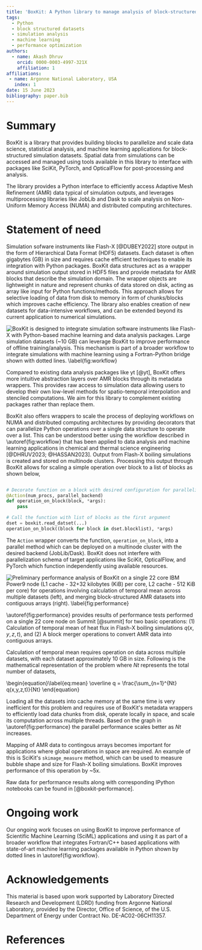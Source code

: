 ```yaml
---
title: 'BoxKit: A Python library to manage analysis of block-structured simulation datasets'
tags:
  - Python
  - block structured datasets
  - simulation analysis
  - machine learning
  - performance optimization
authors:
  - name: Akash Dhruv
    orcid: 0000-0003-4997-321X
    affiliation: 1
affiliations:
 - name: Argonne National Laboratory, USA
   index: 1
date: 15 June 2023
bibliography: paper.bib
---
```


# Summary

BoxKit is a library that provides building blocks to parallelize and 
scale data science, statistical analysis, and machine learning
applications for block-structured simulation datasets. Spatial data
from simulations can be accessed and managed using tools available 
in this library to interface with packages like SciKit, PyTorch, and 
OpticalFlow for post-processing and analysis.

The library provides a Python interface to efficiently access Adaptive 
Mesh Refinement (AMR) data typical of simulation outputs, and leverages
multiprocessing libraries like JobLib and Dask to scale analysis on 
Non-Uniform Memory Access (NUMA) and distributed computing architectures.

# Statement of need

Simulation sofware instruments like Flash-X [@DUBEY2022] store output in 
the form of Hierarchical Data Format (HDF5) datasets. Each dataset is often
gigabytes (GB) in size and requires cache efficient techniques to enable its 
integration with Python packages. BoxKit data structures act as a wrapper around 
simulation output stored in HDF5 files and provide metadata for AMR blocks that 
describe the simulation domain. The wrapper objects are lightweight in nature and
represent chunks of data stored on disk, acting as array like input for Python
functions/methods. This approach allows for selective loading of data from disk to
memory in form of chunks/blocks which improves cache efficiency. The library also enables 
creation of new datasets for data-intensive workflows, and can be extended beyond its current 
application to numerical simulations. 

![BoxKit is designed to integrate simulation software instruments like Flash-X 
with Python-based machine learning and data analysis packages. Large simulation 
datasets (~10 GB) can leverage BoxKit to improve performance of offline training/analysis. 
This mechanism is part of a broader workflow to  integrate simulations with machine 
learning using a Fortran-Python bridge shown with dotted lines. \label{fig:workflow}](../media/workflow.png)

Compared to existing data analysis packages like yt [@yt], BoxKit offers more intuitive 
abstraction layers over AMR blocks through its metadata wrappers. This provides raw access 
to simulation data allowing users to develop their own low-level methods for spatio-temporal 
interpolation and stenciled computations. We aim for this library to complement existing
packages rather than replace them.

BoxKit also offers wrappers to scale the process of deploying workflows on NUMA and distributed
computing architectures by providing decorators that can parallelize Python operations over a
single data structure to operate over a list. This can be understood better using the 
workflow described in \autoref{fig:workflow} that has been applied to data analysis and 
machine learning applications in chemical and thermal science engineering [@DHRUV2023; @HASSAN2023].
Output from Flash-X boiling simulations is created and stored on multinode clusters. Processing 
this output through BoxKit allows for scaling a simple operation over block to a list of blocks as
shown below,

```python

# Decorate function on a block with desired configuration for parallelization
@Action(num_procs, parallel_backend)
def operation_on_block(block, *args):
    pass

# Call the function with list of blocks as the first argument
dset = boxkit.read_datset(...)
operation_on_block((block for block in dset.blocklist), *args)
```

The `Action` wrapper converts the function, `operation_on_block`, into a parallel method which 
can be deployed on a multinode cluster with the desired backend (JobLib/Dask). BoxKit does not
interfere with parallelization schema of target applications like SciKit, OpticalFlow, and PyTorch 
which function independently using available resources.

![Preliminary performance analysis of BoxKit on a single 
22 core IBM Power9 node (L1 cache - 32+32 kilobytes (KiB) per core, 
L2 cache - 512 KiB per core) for operations involving 
calculation of temporal mean across multiple datasets (left), 
and merging block-structured AMR datasets into contiguous 
arrays (right). \label{fig:performance}](../media/performance.png)

\autoref{fig:performance} provides results of performance tests performed 
on a single 22 core node on Summit [@summit] for two basic operations: 
(1) Calculation of temporal mean of heat flux in Flash-X boiling simulations 
$q(x,y,z,t)$, and (2) A block merger operations to convert AMR data into contiguous 
arrays.

Calculation of temporal mean requires operation on data across multiple 
datasets, with each dataset approximately 10 GB in size. Following is 
the mathematical representation of the problem where $Nt$ represents the 
total number of datasets,

\begin{equation}\label{eq:mean}
\overline q = \frac{\sum_{n=1}^{Nt} q(x,y,z,t)}{Nt}
\end{equation}

Loading all the datasets into cache memory at the same time is very 
inefficient for this problem and requires use of BoxKit's metadata
wrappers to efficiently load data chunks from disk, operate locally in space, 
and scale its computation across multiple threads. Based on the graph in 
\autoref{fig:performance} the parallel performance scales better as $Nt$
increases.

Mapping of AMR data to contingous arrays becomes important for applications
where global operations in space are required. An example of this is SciKit's 
``skimage_measure`` method, which can be used to measure bubble shape and size 
for Flash-X boiling simulations. BoxKit improves performance of this operation 
by ~5x.

Raw data for performance results along with corresponding IPython notebooks can
be found in [@boxkit-performance].

# Ongoing work

Our ongoing work focuses on using BoxKit to improve performance of Scientific
Machine Learning (SciML) applications and using it as part of a broader workflow 
that integrates Fortran/C++ based applications with state-of-art machine learning 
packages available in Python shown by dotted lines in \autoref{fig:workflow}.

# Acknowledgements

This material is based upon work supported by Laboratory Directed Research 
and Development (LDRD) funding from Argonne National Laboratory, provided by 
the Director, Office of Science, of the U.S. Department of Energy under Contract 
No. DE-AC02-06CH11357.

# References
